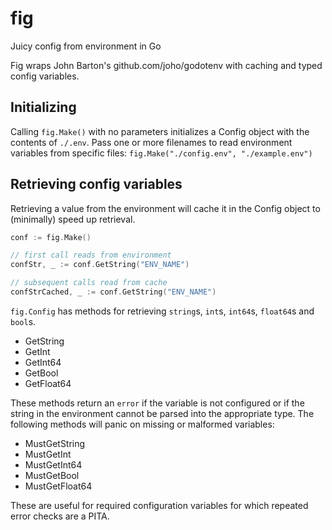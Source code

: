 # fig
Juicy config from environment in Go

Fig wraps John Barton's github.com/joho/godotenv with caching and typed config variables.

## Initializing
Calling `fig.Make()` with no parameters initializes a Config object with the contents
of `./.env`. Pass one or more filenames to read environment variables from specific files: `fig.Make("./config.env", "./example.env")`

## Retrieving config variables
Retrieving a value from the environment will cache it in the Config object to (minimally) speed up retrieval. 

``` go
conf := fig.Make()

// first call reads from environment
confStr, _ := conf.GetString("ENV_NAME")

// subsequent calls read from cache
confStrCached, _ := conf.GetString("ENV_NAME")
```

`fig.Config` has methods for retrieving `string`s, `int`s, `int64`s, `float64`s and `bool`s.

- GetString
- GetInt
- GetInt64
- GetBool
- GetFloat64

These methods return an `error` if the variable is not configured or if the string in the environment cannot be parsed into the appropriate type. The following methods will panic on missing or malformed variables:

- MustGetString
- MustGetInt
- MustGetInt64
- MustGetBool
- MustGetFloat64

These are useful for required configuration variables for which repeated error checks are a PITA.